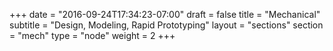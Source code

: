 +++
date = "2016-09-24T17:34:23-07:00"
draft = false
title = "Mechanical"
subtitle = "Design, Modeling, Rapid Prototyping"
layout = "sections"
section = "mech"
type = "node"
weight = 2
+++